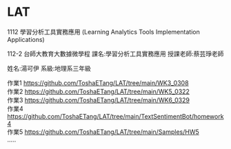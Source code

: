 # LAT
1112 學習分析工具實務應用 (Learning Analytics Tools Implementation Applications)

112-2 台師大教育大數據微學程
課名:學習分析工具實務應用
授課老師:蔡芸琤老師

姓名:湯可伊
系級:地理系三年級


作業1 https://github.com/ToshaETang/LAT/tree/main/WK3_0308  
作業2 https://github.com/ToshaETang/LAT/tree/main/WK5_0322  
作業3 https://github.com/ToshaETang/LAT/tree/main/WK6_0329  
作業4 https://github.com/ToshaETang/LAT/tree/main/TextSentimentBot/homework4  
作業5 https://github.com/ToshaETang/LAT/tree/main/Samples/HW5  
.....
